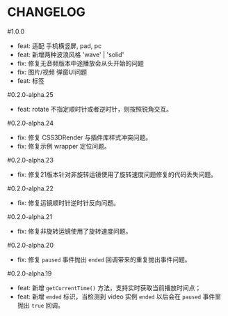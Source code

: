 # CHANGELOG
#1.0.0
- feat: 适配 手机横竖屏, pad, pc
- feat: 新增两种波浪风格 'wave' | 'solid'
- fix: 修复无音频版本中途播放会从头开始的问题
- fix: 图片/视频 弹窗UI问题
- feat: 标签

#0.2.0-alpha.25
- feat: rotate 不指定顺时针或者逆时针，则按照锐角交互。

#0.2.0-alpha.24
- fix: 修复 CSS3DRender 与插件库样式冲突问题。
- fix: 修复示例 wrapper 定位问题。

#0.2.0-alpha.23
- fix: 修复21版本针对非旋转运镜使用了旋转速度问题修复的代码丢失问题。

#0.2.0-alpha.22
- fix: 修复运镜顺时针逆时针反向问题。

#0.2.0-alpha.21
- fix: 修复非旋转运镜使用了旋转速度问题。

#0.2.0-alpha.20
- fix: 修复 `paused` 事件抛出 `ended` 回调带来的重复抛出事件问题。

#0.2.0-alpha.19
- feat: 新增 `getCurrentTime()` 方法，支持实时获取当前播放时间点；
- feat: 新增 `ended` 标识，当检测到 video 实例 `ended` 以后会在 `paused` 事件里抛出 `true` 回调。
